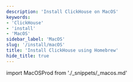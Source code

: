 ```yaml
---
description: 'Install ClickHouse on MacOS'
keywords:
- 'ClickHouse'
- 'install'
- 'MacOS'
sidebar_label: 'MacOS'
slug: '/install/macOS'
title: 'Install ClickHouse using Homebrew'
hide_title: true
---
```


import MacOSProd from './_snippets/_macos.md'

<MacOSProd/>

